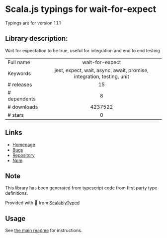
# Scala.js typings for wait-for-expect

Typings are for version 1.1.1

## Library description:
Wait for expectation to be true, useful for integration and end to end testing

|                    |                 |
| ------------------ | :-------------: |
| Full name          | wait-for-expect |
| Keywords           | jest, expect, wait, async, await, promise, integration, testing, unit |
| # releases         | 15 |
| # dependents       | 8 |
| # downloads        | 4237522 |
| # stars            | 0 |

## Links
- [Homepage](https://github.com/TheBrainFamily/wait-for-expect#readme)
- [Bugs](https://github.com/TheBrainFamily/wait-for-expect/issues)
- [Repository](https://github.com/TheBrainFamily/wait-for-expect)
- [Npm](https://www.npmjs.com/package/wait-for-expect)
    


## Note
This library has been generated from typescript code from first party type definitions.

Provided with :purple_heart: from [ScalablyTyped](https://github.com/oyvindberg/ScalablyTyped)

## Usage
See [the main readme](../../readme.md) for instructions.


